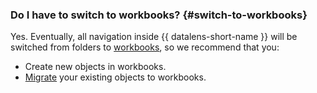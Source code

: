 ### Do I have to switch to workbooks? {#switch-to-workbooks}

Yes. Eventually, all navigation inside {{ datalens-short-name }} will be switched from folders to [workbooks](../../datalens/workbooks-collections/index.md), so we recommend that you:

* Create new objects in workbooks.
* [Migrate](../../datalens/workbooks-collections/migrations.md) your existing objects to workbooks.